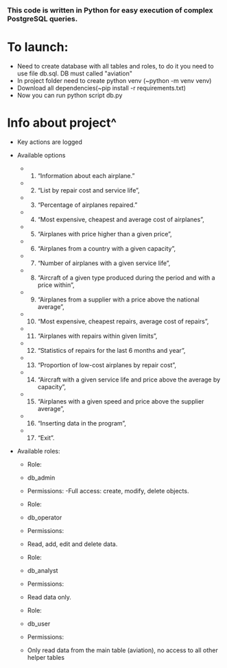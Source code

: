 ### This code is written in Python for easy execution of complex PostgreSQL queries.
# To launch:
- Need to create database with all tables and roles, to do it you need to use file db.sql. DB must called "aviation"
- In project folder need to create python venv (~python -m venv venv)
- Download all dependencies(~pip install -r requirements.txt)
- Now you can run python script db.py

# Info about project^
- Key actions are logged
- Available options   
  - 1. “Information about each airplane.”
  - 2. “List by repair cost and service life”,
  - 3. “Percentage of airplanes repaired.”
  - 4. “Most expensive, cheapest and average cost of airplanes”,
  - 5. “Airplanes with price higher than a given price”,
  - 6. “Airplanes from a country with a given capacity”,
  - 7. “Number of airplanes with a given service life”,
  - 8. “Aircraft of a given type produced during the period and with a price within”,
  - 9. “Airplanes from a supplier with a price above the national average”,
  - 10. “Most expensive, cheapest repairs, average cost of repairs”,
  - 11. “Airplanes with repairs within given limits”,
  - 12. “Statistics of repairs for the last 6 months and year”,
  - 13. “Proportion of low-cost airplanes by repair cost”,
  - 14. “Aircraft with a given service life and price above the average by capacity”,
  - 15. “Airplanes with a given speed and price above the supplier average”,
  - 16. “Inserting data in the program”,
  - 17. “Exit”.
- Available roles:
  
  - Role:
  - db_admin
  - Permissions:
   -Full access: create, modify, delete objects.

  - Role:
  - db_operator
  - Permissions:
  - Read, add, edit and delete data.

  - Role:
  - db_analyst
  - Permissions:
  - Read data only.

  - Role:
  - db_user
  - Permissions:
  - Only read data from the main table (aviation), no access to all other helper tables
  
